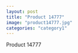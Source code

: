 ```yaml
---
layout: post
title: "Product 14777"
image: "product14777.jpg"
categories: "category1"
---
```

Product 14777
